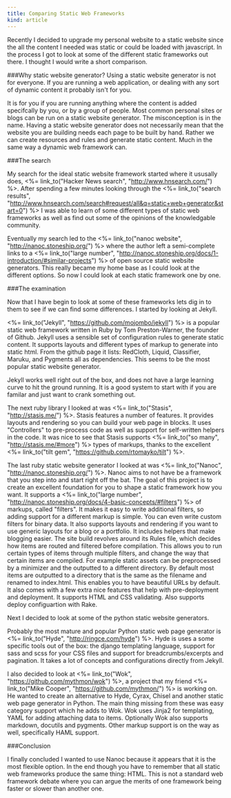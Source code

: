 ```yaml
---
title: Comparing Static Web Frameworks
kind: article
---
```


Recently I decided to upgrade my personal website to a static website since the all the content I needed was static or could be loaded with javascript. In the process I got to look at some of the different static frameworks out there. I thought I would write a short comparison.

###Why static website generator?
Using a static website generator is not for everyone. If you are running a web application, or dealing with any sort of dynamic content it probably isn't for you.

It is for you if you are running anything where the content is added specifcally by you, or by a group of people. Most common personal sites or blogs can be run on a static website generator. The misconception is in the name. Having a static website generator does not necessarily mean that the website you are building needs each page to be built by hand. Rather we can create resources and rules and generate static content. Much in the same way a dynamic web framework can.

###The search

My search for the ideal static website framework started where it ususally does, <%= link_to("Hacker News search", "http://www.hnsearch.com/") %>. After spending a few minutes looking through the <%= link_to("search results", "http://www.hnsearch.com/search#request/all&q=static+web+generator&start=0") %> I was able to learn of some different types of static web frameworks as well as find out some of the opinions of the knowledgable community.

Eventually my search led to the <%= link_to("nanoc website", "http://nanoc.stoneship.org/") %> where the author left a semi-complete links to a <%= link_to("large number", "http://nanoc.stoneship.org/docs/1-introduction/#similar-projects") %> of open source static website generators. This really became my home base as I could look at the different options. So now I could look at each static framework one by one.

###The examination

Now that I have begin to look at some of these frameworks lets dig in to them to see if we can find some differences. I started by looking at Jekyll.

<%= link_to("Jekyll", "https://github.com/mojombo/jekyll") %> is a popular static web framework written in Ruby by Tom Preston-Warner, the founder of Github. Jekyll uses a sensible set of configuration rules to generate static content. It supports layouts and different types of markup to generate into static html. From the github page it lists: RedCloth, Liquid, Classifier, Maruku, and Pygments all as dependencies. This seems to be the most popular static website generator.

Jekyll works well right out of the box, and does not have a large learning curve to hit the ground running. It is a good system to start with if you are familar and just want to crank something out.

The next ruby library I looked at was <%= link_to("Stasis", "http://stasis.me/") %>. Stasis features a number of features. It provides layouts and rendering so you can build your web page in blocks. It uses "Controllers" to pre-process code as well as support for self-written helpers in the code. It was nice to see that Stasis supports <%= link_to("so many", "http://stasis.me/#more") %> types of markups, thanks to the excellent <%= link_to("tilt gem", "https://github.com/rtomayko/tilt") %>.

The last ruby static website generator I looked at was <%= link_to("Nanoc", "http://nanoc.stoneship.org/") %>. Nanoc aims to not have be a framework that you step into and start right off the bat. The goal of this project is to create an excellent foundation for you to shape a static framework how you want. It supports a <%= link_to("large number", "http://nanoc.stoneship.org/docs/4-basic-concepts/#filters") %> of markups, called "filters". It makes it easy to write additional filters, so adding support for a different markup is simple. You can even write custom filters for binary data. It also supports layouts and rendering if you want to use generic layouts for a blog or a portfolio. It includes helpers that make blogging easier. The site build revolves around its Rules file, which decides how items are routed and filtered before compilation. This allows you to run certain types of items through multiple filters, and change the way that certain items are compiled. For example static assets can be preprocessed by a minimizer and the outputted to a different directory. By default most items are outputted to a directory that is the same as the filename and renamed to index.html. This enables you to have beautiful URLs by default. It also comes with a few extra nice features that help with pre-deployment and deployment. It supports HTML and CSS validating. Also supports deploy configuartion with Rake.

Next I decided to look at some of the python static website generators.

Probably the most mature and popular Python static web page generator is <%= link_to("Hyde", "http://ringce.com/hyde") %>. Hyde is uses a some specific tools out of the box: the django templating language, support for sass and scss for your CSS files and support for breadcrumbs/excerpts and pagination. It takes a lot of concepts and configurations directly from Jekyll.

I also decided to look at <%= link_to("Wok", "https://github.com/mythmon/wok") %>, a project that my friend <%= link_to("Mike Cooper", "https://github.com/mythmon/") %> is working on. He wanted to create an alternative to Hyde, Cyrax, Chisel and  another static web page generator in Python. The main thing missing from these was easy category support which he adds to Wok. Wok uses Jinja2 for templating, YAML for adding attaching data to items. Optionally Wok also supports markdown, docutils and pygments. Other markup support is on the way as well, specifically HAML support. 

###Conclusion

I finally concluded I wanted to use Nanoc because it appears that it is the most flexible option. In the end though you have to remember that all static web frameworks produce the same thing: HTML. This is not a standard web framework debate where you can argue the merits of one framework being faster or slower than another one.
